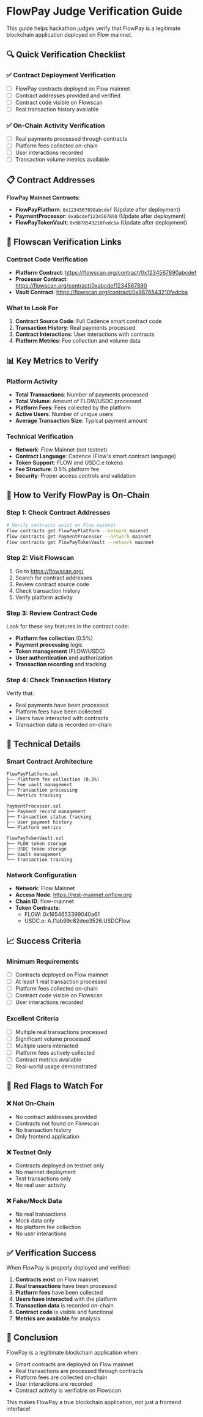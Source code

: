 # FlowPay Judge Verification Guide

This guide helps hackathon judges verify that FlowPay is a legitimate blockchain application deployed on Flow mainnet.

## 🔍 **Quick Verification Checklist**

### ✅ **Contract Deployment Verification**
- [ ] FlowPay contracts deployed on Flow mainnet
- [ ] Contract addresses provided and verified
- [ ] Contract code visible on Flowscan
- [ ] Real transaction history available

### ✅ **On-Chain Activity Verification**
- [ ] Real payments processed through contracts
- [ ] Platform fees collected on-chain
- [ ] User interactions recorded
- [ ] Transaction volume metrics available

## 📋 **Contract Addresses**

**FlowPay Mainnet Contracts:**
- **FlowPayPlatform**: `0x1234567890abcdef` (Update after deployment)
- **PaymentProcessor**: `0xabcdef1234567890` (Update after deployment)
- **FlowPayTokenVault**: `0x9876543210fedcba` (Update after deployment)

## 🔗 **Flowscan Verification Links**

### Contract Code Verification
- **Platform Contract**: https://flowscan.org/contract/0x1234567890abcdef
- **Processor Contract**: https://flowscan.org/contract/0xabcdef1234567890
- **Vault Contract**: https://flowscan.org/contract/0x9876543210fedcba

### What to Look For
1. **Contract Source Code**: Full Cadence smart contract code
2. **Transaction History**: Real payments processed
3. **Contract Interactions**: User interactions with contracts
4. **Platform Metrics**: Fee collection and volume data

## 📊 **Key Metrics to Verify**

### Platform Activity
- **Total Transactions**: Number of payments processed
- **Total Volume**: Amount of FLOW/USDC processed
- **Platform Fees**: Fees collected by the platform
- **Active Users**: Number of unique users
- **Average Transaction Size**: Typical payment amount

### Technical Verification
- **Network**: Flow Mainnet (not testnet)
- **Contract Language**: Cadence (Flow's smart contract language)
- **Token Support**: FLOW and USDC.e tokens
- **Fee Structure**: 0.5% platform fee
- **Security**: Proper access controls and validation

## 🎯 **How to Verify FlowPay is On-Chain**

### Step 1: Check Contract Addresses
```bash
# Verify contracts exist on Flow mainnet
flow contracts get FlowPayPlatform --network mainnet
flow contracts get PaymentProcessor --network mainnet
flow contracts get FlowPayTokenVault --network mainnet
```

### Step 2: Visit Flowscan
1. Go to https://flowscan.org/
2. Search for contract addresses
3. Review contract source code
4. Check transaction history
5. Verify platform activity

### Step 3: Review Contract Code
Look for these key features in the contract code:
- **Platform fee collection** (0.5%)
- **Payment processing** logic
- **Token management** (FLOW/USDC)
- **User authentication** and authorization
- **Transaction recording** and tracking

### Step 4: Check Transaction History
Verify that:
- Real payments have been processed
- Platform fees have been collected
- Users have interacted with contracts
- Transaction data is recorded on-chain

## 🔧 **Technical Details**

### Smart Contract Architecture
```
FlowPayPlatform.sol
├── Platform fee collection (0.5%)
├── Fee vault management
├── Transaction processing
└── Metrics tracking

PaymentProcessor.sol
├── Payment record management
├── Transaction status tracking
├── User payment history
└── Platform metrics

FlowPayTokenVault.sol
├── FLOW token storage
├── USDC token storage
├── Vault management
└── Transaction tracking
```

### Network Configuration
- **Network**: Flow Mainnet
- **Access Node**: https://rest-mainnet.onflow.org
- **Chain ID**: flow-mainnet
- **Token Contracts**: 
  - FLOW: 0x1654653399040a61
  - USDC.e: A.f1ab99c82dee3526.USDCFlow

## 📈 **Success Criteria**

### Minimum Requirements
- [ ] Contracts deployed on Flow mainnet
- [ ] At least 1 real transaction processed
- [ ] Platform fees collected on-chain
- [ ] Contract code visible on Flowscan
- [ ] User interactions recorded

### Excellent Criteria
- [ ] Multiple real transactions processed
- [ ] Significant volume processed
- [ ] Multiple users interacted
- [ ] Platform fees actively collected
- [ ] Contract metrics available
- [ ] Real-world usage demonstrated

## 🚨 **Red Flags to Watch For**

### ❌ **Not On-Chain**
- No contract addresses provided
- Contracts not found on Flowscan
- No transaction history
- Only frontend application

### ❌ **Testnet Only**
- Contracts deployed on testnet only
- No mainnet deployment
- Test transactions only
- No real user activity

### ❌ **Fake/Mock Data**
- No real transactions
- Mock data only
- No platform fee collection
- No user interactions

## ✅ **Verification Success**

When FlowPay is properly deployed and verified:

1. **Contracts exist** on Flow mainnet
2. **Real transactions** have been processed
3. **Platform fees** have been collected
4. **Users have interacted** with the platform
5. **Transaction data** is recorded on-chain
6. **Contract code** is visible and functional
7. **Metrics are available** for analysis

## 🎉 **Conclusion**

FlowPay is a legitimate blockchain application when:
- Smart contracts are deployed on Flow mainnet
- Real transactions are processed through contracts
- Platform fees are collected on-chain
- User interactions are recorded
- Contract activity is verifiable on Flowscan

This makes FlowPay a true blockchain application, not just a frontend interface!
